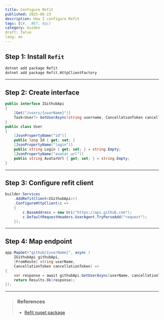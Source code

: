 ```yaml
---
title: Configure Refit
published: 2025-06-23
description: How I configure Refit
tags: [C#, .NET, Api]
category: Guides
draft: false 
lang: en
---
```

## Step 1: Install `Refit`
```bash
dotnet add package Refit
dotnet add package Refit.HttpClientFactory
```
---
## Step 2: Create interface
```csharp title="IGithubApi.cs" collapse={6-14} 
public interface IGithubApi
{
    [Get("/users/{userName}")]
    Task<User?> GetUserAsync(string username, CancellationToken cancellationToken = default);
}
public class User
{
    [JsonPropertyName("id")]
    public long Id { get; set; }
    [JsonPropertyName("login")]
    public string Login { get; set; } = string.Empty;
    [JsonPropertyName("avatar_url")]
    public string AvatarUrl { get; set; } = string.Empty;
}
```
---
## Step 3: Configure refit client
```csharp title="Program.cs"
builder.Services
    .AddRefitClient<IGithubApi>()
    .ConfigureHttpClient(c =>
    {
        c.BaseAddress = new Uri("https://api.github.com");
        c.DefaultRequestHeaders.UserAgent.TryParseAdd("request");
    });
```
---
## Step 4: Map endpoint
```csharp title="Program.cs"
app.MapGet("github/{userName}", async (
    IGithubApi githubApi,
    [FromRoute] string userName,
    CancellationToken cancellationToken) =>
{
    var response = await githubApi.GetUserAsync(userName, cancellationToken);
    return Results.Ok(response);
});
```
---
> ### References
> - [Refit nuget package](https://www.nuget.org/packages/Refit/)